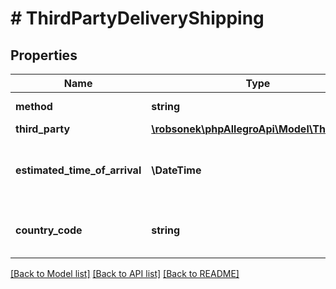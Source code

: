 # # ThirdPartyDeliveryShipping

## Properties

Name | Type | Description | Notes
------------ | ------------- | ------------- | -------------
**method** | **string** |  | [optional] [default to 'THIRD_PARTY_DELIVERY']
**third_party** | [**\robsonek\phpAllegroApi\Model\ThirdParty**](ThirdParty.md) |  | [optional]
**estimated_time_of_arrival** | **\DateTime** | The estimated date and time of Advance Ship Notice arrival in the warehouse. Provided in [ISO 8601 format](link: https://en.wikipedia.org/wiki/ISO_8601). | [optional]
**country_code** | **string** | Country code in ISO 3166-1 alpha-2 format (two-letter code), which means the country from which Advance Ship Notice is sent. | [optional]

[[Back to Model list]](../../README.md#models) [[Back to API list]](../../README.md#endpoints) [[Back to README]](../../README.md)
